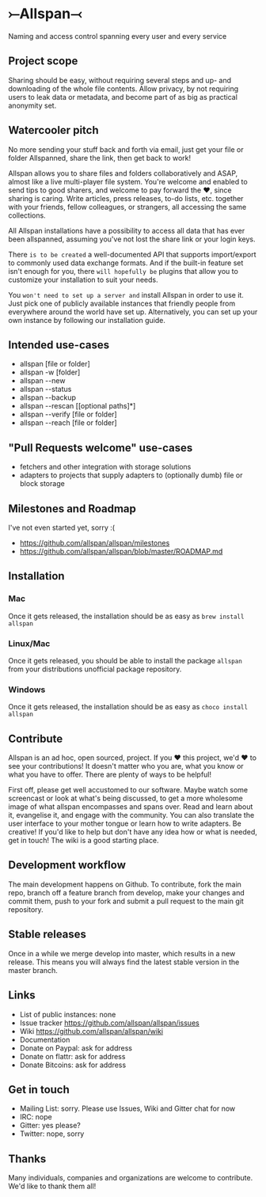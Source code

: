 # ⤚Allspan⤙ 
Naming and access control spanning every user and every service

## Project scope
Sharing should be easy, without requiring several steps and up- and downloading of the whole file contents. Allow privacy, by not requiring users to leak data or metadata, and become part of as big as practical anonymity set.

## Watercooler pitch
No more sending your stuff back and forth via email, just get your file or folder Allspanned, share the link, then get back to work!

Allspan allows you to share files and folders collaboratively and ASAP, almost like a live multi-player file system. You're welcome and enabled to send tips to good sharers, and welcome to pay forward the ❤, since sharing is caring. Write articles, press releases, to-do lists, etc. together with your friends, fellow colleagues, or strangers, all accessing the same collections.

All Allspan installations have a possibility to access all data that has ever been allspanned, assuming you've not lost the share link or your login keys.

There `is to be created` a well-documented API that supports import/export to commonly used data exchange formats. And if the built-in feature set isn't enough for you, there `will hopefully be` plugins that allow you to customize your installation to suit your needs.

You `won't need to set up a server and` install Allspan in order to use it. Just pick one of publicly available instances that friendly people from everywhere around the world have set up. Alternatively, you can set up your own instance by following our installation guide.

## Intended use-cases
- allspan [file or folder]
- allspan -w [folder]
- allspan --new
- allspan --status
- allspan --backup
- allspan --rescan [[optional paths]\*]
- allspan --verify [file or folder]
- allspan --reach [file or folder]

## "Pull Requests welcome" use-cases
- fetchers and other integration with storage solutions
- adapters to projects that supply adapters to (optionally dumb) file or block storage

## Milestones and Roadmap
I've not even started yet, sorry :(
- https://github.com/allspan/allspan/milestones
- https://github.com/allspan/allspan/blob/master/ROADMAP.md

## Installation

### Mac
Once it gets released, the installation should be as easy as `brew install allspan`

### Linux/Mac
Once it gets released, you should be able to install the package `allspan` from your distributions unofficial package repository.

### Windows
Once it gets released, the installation should be as easy as `choco install allspan`

## Contribute
Allspan is an ad hoc, open sourced, project. If you ❤ this project, we'd ❤ to see your contributions! It doesn't matter who you are, what you know or what you have to offer. There are plenty of ways to be helpful!

First off, please get well accustomed to our software. Maybe watch some screencast or look at what's being discussed, to get a more wholesome image of what allspan encompasses and spans over. Read and learn about it, evangelise it, and engage with the community. You can also translate the user interface to your mother tongue or learn how to write adapters. Be creative!
If you'd like to help but don't have any idea how or what is needed, get in touch! The wiki is a good starting place.

## Development workflow
The main development happens on Github. To contribute, fork the main repo, branch off a feature branch from develop, make your changes and commit them, push to your fork and submit a pull request to the main git repository.

## Stable releases
Once in a while we merge develop into master, which results in a new release. This means you will always find the latest stable version in the master branch.

## Links
- List of public instances: none
- Issue tracker https://github.com/allspan/allspan/issues
- Wiki https://github.com/allspan/allspan/wiki
- Documentation
- Donate on Paypal: ask for address
- Donate on flattr: ask for address
- Donate Bitcoins: ask for address

## Get in touch
- Mailing List: sorry. Please use Issues, Wiki and Gitter chat for now
- IRC: nope
- Gitter: yes please?
- Twitter: nope, sorry

## Thanks
Many individuals, companies and organizations are welcome to contribute. We'd like to thank them all!
